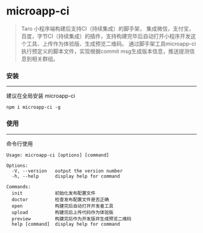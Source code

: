 # microapp-ci

> Taro 小程序端构建后支持CI（持续集成）的脚手架， 集成微信，支付宝，百度，字节CI（持续集成）的插件，支持构建完毕后自动打开小程序开发这个工具、上传作为体验版、生成预览二维码。
通过脚手架工具microapp-ci执行预定义的脚本文件，实现根据commit msg生成版本信息，推送提测信息到相关群组。

### 安装
----------
建议在全局安装 microapp-ci
```
npm i microapp-ci -g
```
### 使用
----------
命令行使用
```
Usage: microapp-ci [options] [command]

Options:
  -V, --version   output the version number
  -h, --help      display help for command

Commands:
  init            初始化发布配置文件
  doctor          检查发布配置文件是否正确
  open            构建完后自动打开开发者工具
  upload          构建完后上传代码作为体验版
  preview         构建完后作为开发版并生成预览二维码
  help [command]  display help for command
  
```

